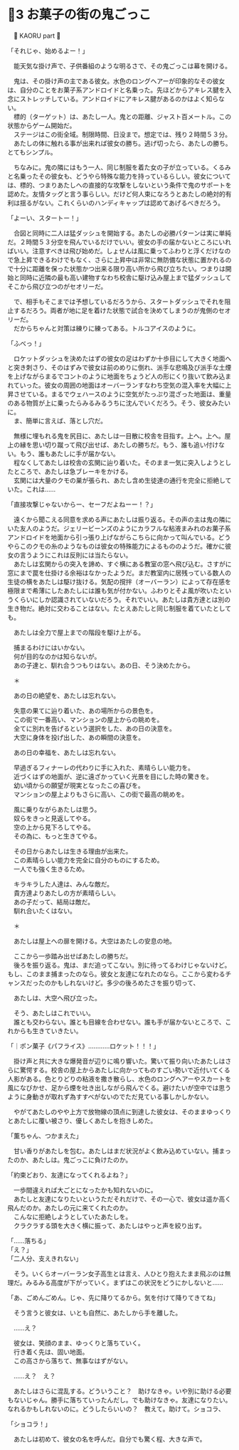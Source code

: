 # 🍨3 お菓子の街の鬼ごっこ

　🍨 KAORU part 🍨

「それじゃ、始めるよー！」

　能天気な掛け声で、子供番組のような明るさで、その鬼ごっこは幕を開ける。

　鬼は、その掛け声の主である彼女。水色のロングヘアーが印象的なその彼女は、自分のことをお菓子系アンドロイドと名乗った。先ほどからアキレス腱を入念にストレッチしている。アンドロイドにアキレス腱があるのかはよく知らない。  
　標的（ターゲット）は、あたし一人。鬼との距離、ジャスト百メートル。この状態からゲーム開始だ。  
　ステージはこの街全域。制限時間、日没まで。想定では、残り２時間５３分。  
　あたしの体に触れる事が出来れば彼女の勝ち。逃げ切ったら、あたしの勝ち。とてもシンプル。

　ちなみに。鬼の隣にはもう一人、同じ制服を着た女の子が立っている。くるみと名乗ったその彼女も、どうやら特殊な能力を持っているらしい。彼女については、標的、つまりあたしへの直接的な攻撃をしないという条件で鬼のサポートを認めた。友情タッグと言う事らしい。だけど何人束になろうとあたしの絶対的有利は揺るがない。これくらいのハンディキャップは認めてあげるべきだろう。

「よーい、スタートー！」

　合図と同時に二人は猛ダッシュを開始する。あたしの必勝パターンは実に単純だ。２時間５３分空を飛んでいるだけでいい。彼女の手の届かないところにいればいい。注意すべきは飛び始めだ。しょせんは風に乗ってふわりと浮くだけなので急上昇できるわけでもなく、さらに上昇中は非常に無防備な状態に置かれるので十分に距離を保った状態かつ出来る限り高い所から飛び立ちたい。つまりは開始と同時に近隣の最も高い建物すなわち校舎に駆け込み屋上まで猛ダッシュしてそこから飛び立つのがセオリーだ。

　で、相手もそこまでは予想しているだろうから、スタートダッシュでそれを阻止するだろう。両者が地に足を着けた状態で試合を決めてしまうのが鬼側のセオリーだ。  
　だからちゃんと対策は練りに練ってある。トルコアイスのように。

「ふべっ！」

　ロケットダッシュを決めたはずの彼女の足はわずか十歩目にして大きく地面へと突き刺さり、そのはずみで彼女は前のめりに倒れ、派手な悲鳴及び派手な土煙を上げながらまるでコントのように地面をちょうど人の形にくり抜いて飲み込まれていった。彼女の周囲の地面はオーバーランすなわち空気の混入率を大幅に上昇させている。まるでウェハースのように空気がたっぷり混ざった地面は、重量のある物質が上に乗ったらみるみるうちに沈んでいくだろう。そう、彼女みたいに。  
　ま、簡単に言えば、落とし穴だ。

　無様に埋もれる鬼を尻目に、あたしは一目散に校舎を目指す。上へ。上へ。屋上の縁を思い切り蹴って飛び出せば、あたしの勝ちだ。もう、誰も追い付けない。もう、誰もあたしに手が届かない。  
　程なくしてあたしは校舎の玄関に辿り着いた。そのまま一気に突入しようとしたところで、あたしは急ブレーキをかける。  
　玄関には大量のクモの巣が張られ、あたし含め生徒達の通行を完全に拒絶していた。これは……

「直接攻撃じゃないからー、セーフだよねーー！？」

　遠くから聞こえる同意を求める声にあたしは振り返る。その声の主は鬼の隣にいた友人のようだ。ジェリービーンズのようにカラフルな粘液まみれのお菓子系アンドロイドを地面から引っ張り上げながらこちらに向かって叫んでいる。どうやらこのクモの糸のようなものは彼女の特殊能力によるもののようだ。確かに彼女の言うようにこれは反則には当たらない。  
　あたしは玄関からの突入を諦め、すぐ横にある教室の窓へ飛び込む。さすがに窓にまで罠を仕掛ける余裕はなかったようだ。まだ教室内に居残っている数人の生徒の横をあたしは駆け抜ける。気配の撹拌（オーバーラン）によって存在感を極限まで希薄にしたあたしには誰も気が付かない。ふわりとそよ風が吹いたというくらいにしか認識されていないだろう。それでいい。あたしは貴方達とは別の生き物だ。絶対に交わることはない。たとえあたしと同じ制服を着ていたとしても。

　あたしは全力で屋上までの階段を駆け上がる。

　捕まるわけにはいかない。  
　何が目的なのかは知らないが。  
　あの子達と、馴れ合うつもりはない。あの日、そう決めたから。

　＊

　あの日の絶望を、あたしは忘れない。

　失意の果てに辿り着いた、あの場所からの景色を。  
　この街で一番高い、マンションの屋上からの眺めを。  
　全てに別れを告げるという選択をした、あの日の決意を。  
　大空に身体を投げ出した、あの瞬間の決意を。

　あの日の幸福を、あたしは忘れない。

　早過ぎるフィナーレの代わりに手に入れた、素晴らしい能力を。  
　近づくはずの地面が、逆に遠ざかっていく光景を目にした時の驚きを。  
　幼い頃からの願望が現実となったこの喜びを。  
　マンションの屋上よりもさらに高い、この街で最高の眺めを。

　風に乗りながらあたしは思う。  
　奴らをきっと見返してやる。  
　空の上から見下ろしてやる。  
　その為に、もっと生きてやる。


　その日からあたしは生きる理由が出来た。  
　この素晴らしい能力を完全に自分のものにするため。  
　一人でも強く生きるため。

　キラキラした人達は、みんな敵だ。  
　貴方達よりあたしの方が素晴らしい。  
　あの子だって、結局は敵だ。  
　馴れ合いたくはない。

　＊

　あたしは屋上への扉を開ける。大空はあたしの安息の地。

　ここから一歩踏み出せばあたしの勝ちだ。  
　後ろを振り返る。鬼は、まだ追ってこない。別に待ってるわけじゃないけど。もし、このまま捕まったのなら。彼女と友達になれたのなら。ここから変わるチャンスだったのかもしれないけど。多少の後ろめたさを振り切って、

　あたしは、大空へ飛び立った。

　そう、あたしはこれでいい。  
　誰とも交わらない。誰とも目線を合わせない。誰も手が届かないところで、これからも生きていきたい。

「｜ポン菓子《パフライス》…………ロケット！！！」

　掛け声と共に大きな爆発音が辺りに鳴り響いた。驚いて振り向いたあたしはさらに驚愕する。校舎の屋上からあたしに向かってものすごい勢いで近付いてくる人影がある。色とりどりの粘液を撒き散らし、水色のロングヘアーやスカートを風になびかせ、足から煙を吐き出しながら飛んでくる。避けたいが空中では思うように身動きが取れず為すすべがないのでただ見ている事しかしかない。

　やがてあたしのやや上方で放物線の頂点に到達した彼女は、そのままゆっくりとあたしに覆い被さり、優しくあたしを抱きしめた。

「薫ちゃん、つかまえた」

　甘い香りがあたしを包む。あたしはまだ状況がよく飲み込めていない。捕まったのか、あたしは。鬼ごっこに負けたのか。  

「約束どおり、友達になってくれるよね？」

　一歩間違えれば大ごとになったかも知れないのに。  
　あたしと友達になりたいというただそれだけで、その一心で、彼女は遥か高く飛んだのか。あたしの元に来てくれたのか。  
　こんなに拒絶しようとしていたあたしを。  
　クラクラする頭を大きく横に振って、あたしはやっと声を絞り出す。

「……落ちる」  
「え？」  
「二人分、支えきれない」

　そう。いくらオーバーラン女子高生とは言え、人ひとり抱えたまま飛ぶのは無理だ。みるみる高度が下がっていく。まずはこの状況をどうにかしないと……

「あ、ごめんごめん。じゃ、先に降りてるから。気を付けて降りてきてね」

　そう言うと彼女は、いとも自然に、あたしから手を離した。

　……え？

　彼女は、笑顔のまま、ゆっくりと落ちていく。  
　行き着く先は、固い地面。  
　この高さから落ちて、無事なはずがない。

　……え？　え？

　あたしはさらに混乱する。どういうこと？　助けなきゃ。いや別に助ける必要もないじゃん。勝手に落ちていったんだし。でも助けなきゃ。友達になりたい。なれるかもしれないのに。どうしたらいいの？　教えて。助けて。ショコラ、

「ショコラ！」

　あたしは初めて、彼女の名を呼んだ。自分でも驚く程、大きな声で。
